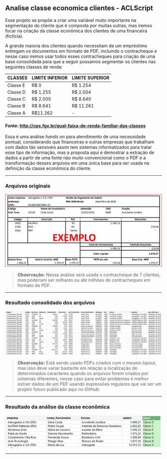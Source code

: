 ﻿
## **Analise classe economica clientes - ACLScript**

Esse projeto se propõe a criar uma variável muito importante na segmentação do cliente que é composta por muitas outras, mas iremos focar na criação da classe econômica dos clientes de uma financeira (fictícia).

A grande maioria dos clientes quando necessitam de um empréstimo entregam os documentos em formato de PDF, incluindo o contracheque e nesse caso iremos usar todos esses contracheques para criação de uma base consolidada para que a seguir possamos segmentar os clientes nas seguintes classes de renda:

|CLASSES|LIMITE INFERIOR|LIMITE SUPERIOR|
|--|--|--|
| Classe E | R$ 0 | R$ 1.254 |
| Classe D | R$ 1.255 | R$ 2.004 |
| Classe C | R$ 2.005 | R$ 8.640 |
| Classe B | R$ 8.641 | R$ 11.261 |
| Classe A | R$11.262 | - |

#### Fonte: http://cps.fgv.br/qual-faixa-de-renda-familiar-das-classes 

Essa é uma análise *hands on* para atendimento de uma necessidade pontual, considerando que financeiras e outras empresas que trabalham com dados tão sensíveis assim tem sistemas informatizados para tratar esse tipo de informação, mas a proposta aqui é demostrar a extração de dados a partir de uma fonte não muito convencional como o PDF e a transformação desses arquivos em uma única base para ser usada na definição da classe econômica do cliente.

----------

### Arquivos originais

![](https://github.com/Renatoelho/Analise-classe-economica-clientes-ACLScript/blob/master/04-prints/contracheque_001.JPG?raw=true)

> **Observação:** Nessa análise será usada o contracheque de 7 clientes, mas poderiam ser milhares ou até  milhões de contracheques em formato de PDF.

----------

### Resultado consolidado dos arquivos

![](https://github.com/Renatoelho/Analise-classe-economica-clientes-ACLScript/blob/master/04-prints/consolidado_contracheques.JPG?raw=true)

 >  **Observação:** Está sendo usado PDFs criados com o mesmo *layout*, mas isso deve variar bastante em relação a localização de determinados caracteres quando os arquivos forem criados por sistemas diferentes, nesse caso para evitar problemas é melhor extrair dados de um PDF usando expressões regulares que vai ser um projeto futuro publicado aqui no *GitHub*.

----------

### Resultado da análise da classe econômica

![](https://github.com/Renatoelho/Analise-classe-economica-clientes-ACLScript/blob/master/04-prints/classe_economica_clientes.JPG?raw=true)

----------